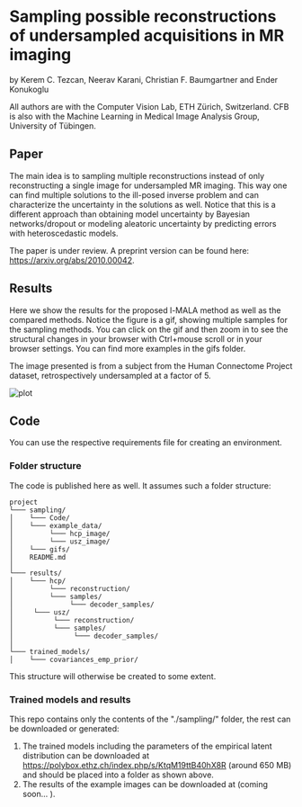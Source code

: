 # Sampling possible reconstructions of undersampled acquisitions in MR imaging
by Kerem C. Tezcan, Neerav Karani, Christian F. Baumgartner and Ender Konukoglu

All authors are with the Computer Vision Lab, ETH Zürich, Switzerland. CFB is also with the Machine Learning in Medical Image Analysis Group, University of Tübingen.

## Paper
The main idea is to sampling multiple reconstructions instead of only reconstructing a single image for undersampled MR imaging. This way one can find multiple solutions to the ill-posed inverse problem and can characterize the uncertainty in the solutions as well. Notice that this is a different approach than obtaining model uncertainty by Bayesian networks/dropout or modeling aleatoric uncertainty by predicting errors with heteroscedastic models.


The paper is under review. A preprint version can be found here: https://arxiv.org/abs/2010.00042.


## Results
Here we show the results for the proposed l-MALA method as well as the compared methods. Notice the figure is a gif, showing multiple samples for the sampling methods. You can click on the gif and then zoom in to see the structural changes in your browser with Ctrl+mouse scroll or in your browser settings. You can find more examples in the gifs folder.

 The image presented is from a subject from the Human Connectome Project dataset, retrospectively undersampled at a factor of 5.

![plot](./gifs/gif_vol4_usfact5_kspns0.gif)

## Code
You can use the respective requirements file for creating an environment.

### Folder structure
The code is published here as well. It assumes such a folder structure: 
```
project
└─── sampling/
│    └─── Code/
│    └─── example_data/
│         └─── hcp_image/ 
│         └─── usz_image/         
│    └─── gifs/
│    README.md
│
└─── results/
│    └─── hcp/
│         └─── reconstruction/
│         └─── samples/
│              └─── decoder_samples/
│     └─── usz/
│          └─── reconstruction/
│          └─── samples/
│               └─── decoder_samples/
│            
└─── trained_models/ 
│    └─── covariances_emp_prior/
```
This structure will otherwise be created to some extent.

### Trained models and results
This repo contains only the contents of the "./sampling/" folder, the rest can be downloaded or generated:
1. The trained models including the parameters of the empirical latent distribution can be downloaded at https://polybox.ethz.ch/index.php/s/KtqM19ttB40hX8R (around 650 MB) and should be placed into a folder as shown above.
2. The results of the example images can be downloaded at (coming soon... ).
